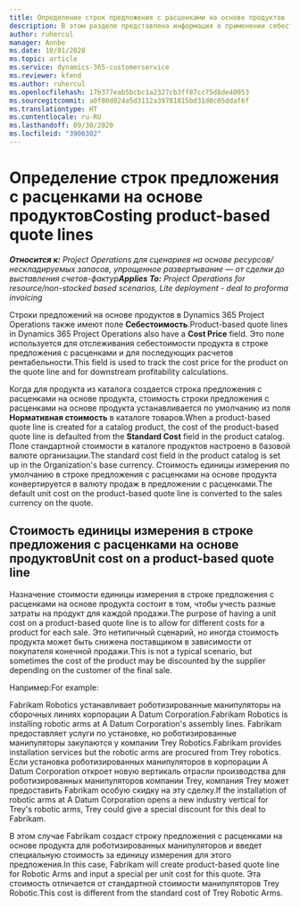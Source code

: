 ```yaml
---
title: Определение строк предложения с расценками на основе продуктов
description: В этом разделе представлена информация о применении себестоимости к строке предложения с расценками на основе продуктов.
author: ruhercul
manager: Annbe
ms.date: 10/01/2020
ms.topic: article
ms.service: dynamics-365-customerservice
ms.reviewer: kfend
ms.author: ruhercul
ms.openlocfilehash: 17b377eab5bcbc1a2327cb3ff87cc75d8de40953
ms.sourcegitcommit: a0f80d024a5d3112a39781815bd31d0c05ddaf6f
ms.translationtype: HT
ms.contentlocale: ru-RU
ms.lasthandoff: 09/30/2020
ms.locfileid: "3906302"
---
```

# <a name="costing-product-based-quote-lines"></a><span data-ttu-id="12a3d-103">Определение строк предложения с расценками на основе продуктов</span><span class="sxs-lookup"><span data-stu-id="12a3d-103">Costing product-based quote lines</span></span>

<span data-ttu-id="12a3d-104">_**Относится к:** Project Operations для сценариев на основе ресурсов/нескладируемых запасов, упрощенное развертывание — от сделки до выставления счетов-фактур_</span><span class="sxs-lookup"><span data-stu-id="12a3d-104">_**Applies To:** Project Operations for resource/non-stocked based scenarios, Lite deployment - deal to proforma invoicing_</span></span>


<span data-ttu-id="12a3d-105">Строки предложений на основе продуктов в Dynamics 365 Project Operations также имеют поле **Себестоимость**.</span><span class="sxs-lookup"><span data-stu-id="12a3d-105">Product-based quote lines in Dynamics 365 Project Operations also have a **Cost Price** field.</span></span> <span data-ttu-id="12a3d-106">Это поле используется для отслеживания себестоимости продукта в строке предложения с расценками и для последующих расчетов рентабельности.</span><span class="sxs-lookup"><span data-stu-id="12a3d-106">This field is used to track the cost price for the product on the quote line and for downstream profitability calculations.</span></span>

<span data-ttu-id="12a3d-107">Когда для продукта из каталога создается строка предложения с расценками на основе продукта, стоимость строки предложения с расценками на основе продукта устанавливается по умолчанию из поля **Нормативная стоимость** в каталоге товаров.</span><span class="sxs-lookup"><span data-stu-id="12a3d-107">When a product-based quote line is created for a catalog product, the cost of the product-based quote line is defaulted from the **Standard Cost** field in the product catalog.</span></span> <span data-ttu-id="12a3d-108">Поле стандартной стоимости в каталоге продуктов настроено в базовой валюте организации.</span><span class="sxs-lookup"><span data-stu-id="12a3d-108">The standard cost field in the product catalog is set up in the Organization's base currency.</span></span> <span data-ttu-id="12a3d-109">Стоимость единицы измерения по умолчанию в строке предложения с расценками на основе продукта конвертируется в валюту продаж в предложении с расценками.</span><span class="sxs-lookup"><span data-stu-id="12a3d-109">The default unit cost on the product-based quote line is converted to the sales currency on the quote.</span></span>

## <a name="unit-cost-on-a-product-based-quote-line"></a><span data-ttu-id="12a3d-110">Стоимость единицы измерения в строке предложения с расценками на основе продуктов</span><span class="sxs-lookup"><span data-stu-id="12a3d-110">Unit cost on a product-based quote line</span></span>

<span data-ttu-id="12a3d-111">Назначение стоимости единицы измерения в строке предложения с расценками на основе продукта состоит в том, чтобы учесть разные затраты на продукт для каждой продажи.</span><span class="sxs-lookup"><span data-stu-id="12a3d-111">The purpose of having a unit cost on a product-based quote line is to allow for different costs for a product for each sale.</span></span> <span data-ttu-id="12a3d-112">Это нетипичный сценарий, но иногда стоимость продукта может быть снижена поставщиком в зависимости от покупателя конечной продажи.</span><span class="sxs-lookup"><span data-stu-id="12a3d-112">This is not a typical scenario, but sometimes the cost of the product may be discounted by the supplier depending on the customer of the final sale.</span></span>

<span data-ttu-id="12a3d-113">Например:</span><span class="sxs-lookup"><span data-stu-id="12a3d-113">For example:</span></span>

<span data-ttu-id="12a3d-114">Fabrikam Robotics устанавливает роботизированные манипуляторы на сборочных линиях корпорации A Datum Corporation.</span><span class="sxs-lookup"><span data-stu-id="12a3d-114">Fabrikam Robotics is installing robotic arms at A Datum Corporation's assembly lines.</span></span> <span data-ttu-id="12a3d-115">Fabrikam предоставляет услуги по установке, но роботизированные манипуляторы закупаются у компании Trey Robotics.</span><span class="sxs-lookup"><span data-stu-id="12a3d-115">Fabrikam provides installation services but the robotic arms are procured from Trey robotics.</span></span> <span data-ttu-id="12a3d-116">Если установка роботизированных манипуляторов в корпорации A Datum Corporation откроет новую вертикаль отрасли производства для роботизированных манипуляторов компании Trey, компания Trey может предоставить Fabrikam особую скидку на эту сделку.</span><span class="sxs-lookup"><span data-stu-id="12a3d-116">If the installation of robotic arms at A Datum Corporation opens a new industry vertical for Trey's robotic arms, Trey could give a special discount for this deal to Fabrikam.</span></span>

<span data-ttu-id="12a3d-117">В этом случае Fabrikam создаст строку предложения с расценками на основе продукта для роботизированных манипуляторов и введет специальную стоимость за единицу измерения для этого предложения.</span><span class="sxs-lookup"><span data-stu-id="12a3d-117">In this case, Fabrikam will create product-based quote line for Robotic Arms and input a special per unit cost for this quote.</span></span> <span data-ttu-id="12a3d-118">Эта стоимость отличается от стандартной стоимости манипуляторов Trey Robotic.</span><span class="sxs-lookup"><span data-stu-id="12a3d-118">This cost is different from the standard cost of Trey Robotic Arms.</span></span>
